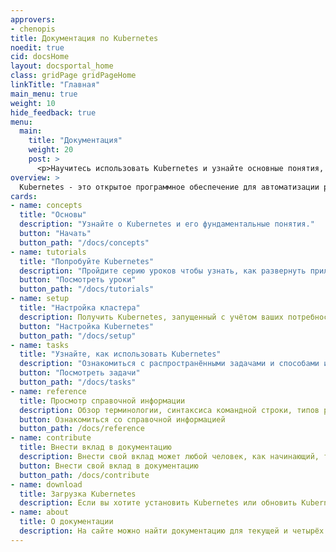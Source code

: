 ```yaml
---
approvers:
- chenopis
title: Документация по Kubernetes
noedit: true
cid: docsHome
layout: docsportal_home
class: gridPage gridPageHome
linkTitle: "Главная"
main_menu: true
weight: 10
hide_feedback: true
menu:
  main:
    title: "Документация"
    weight: 20
    post: >
      <p>Научитесь использовать Kubernetes и узнайте основные понятия, изучите примеры и справочную информацию. Также вы можете <a href="/editdocs/" data-auto-burger-exclude>помочь в создании документации</a>!</p>
overview: >
  Kubernetes - это открытое программное обеспечение для автоматизации развёртывания, масштабирования и управления контейнеризированными приложениями. Проект с открытым исходным кодом размещён на серверах Cloud Native Computing Foundation (<a href="https://www.cncf.io/about">CNCF</a>).
cards:
- name: concepts
  title: "Основы"
  description: "Узнайте о Kubernetes и его фундаментальные понятия."
  button: "Начать"
  button_path: "/docs/concepts"
- name: tutorials
  title: "Попробуйте Kubernetes"
  description: "Пройдите серию уроков чтобы узнать, как развернуть приложение в Kubernetes."
  button: "Посмотреть уроки"
  button_path: "/docs/tutorials"
- name: setup
  title: "Настройка кластера"
  description: Получить Kubernetes, запущенный с учётом ваших потребностей и ресурсов."
  button: "Настройка Kubernetes"
  button_path: "/docs/setup"
- name: tasks
  title: "Узнайте, как использовать Kubernetes"
  description: "Ознакомиться с распространёнными задачами и способами их быстрого решения."
  button: "Посмотреть задачи"
  button_path: "/docs/tasks"
- name: reference
  title: Просмотр справочной информации
  description: Обзор терминологии, синтаксиса командной строки, типов ресурсов API и документации по настройке инструментов.
  button: Ознакомиться со справочной информацией
  button_path: /docs/reference
- name: contribute
  title: Внести вклад в документацию
  description: Внести свой вклад может любой человек, как начинающий, так и тот, кто уже давно пользуется продуктом.
  button: Внести свой вклад в документацию
  button_path: /docs/contribute
- name: download
  title: Загрузка Kubernetes
  description: Если вы хотите установить Kubernetes или обновить Kubernetes до последней версии, обратитесь к списку актуальных версий.
- name: about
  title: О документации
  description: На сайте можно найти документацию для текущей и четырёх прошлых версий Kubernetes.
---
```

